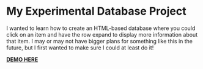 # My Experimental Database Project

I wanted to learn how to create an HTML-based database where you could click on an item and have the row expand to display more information about that item. I may or may not have bigger plans for something like this in the future, but I first wanted to make sure I could at least do it!

[**DEMO HERE**](https://clloyd.co/test-database/)
